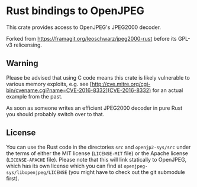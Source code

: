 # Rust bindings to OpenJPEG
This crate provides access to OpenJPEG's JPEG2000 decoder.

Forked from https://framagit.org/leoschwarz/jpeg2000-rust before its GPL-v3 relicensing.

## Warning
Please be advised that using C code means this crate is likely vulnerable to various memory exploits, e.g. see [http://cve.mitre.org/cgi-bin/cvename.cgi?name=CVE-2016-8332](CVE-2016-8332) for an actual example from the past.

As soon as someone writes an efficient JPEG2000 decoder in pure Rust you should probably switch over to that.

## License
You can use the Rust code in the directories `src` and `openjp2-sys/src` under the terms of either the MIT license (`LICENSE-MIT` file) or the Apache license (`LICENSE-APACHE` file). Please note that this will link statically to OpenJPEG, which has its own license which you can find at `openjpeg-sys/libopenjpeg/LICENSE` (you might have to check out the git submodule first).
